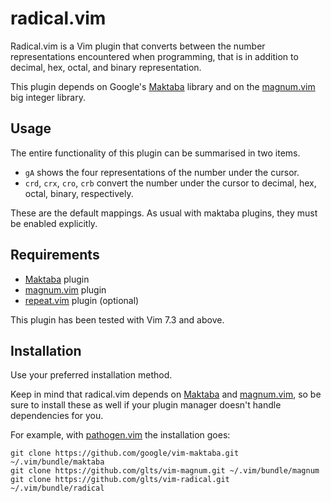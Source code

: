 radical.vim
===========

Radical.vim is a Vim plugin that converts between the number
representations encountered when programming, that is in addition to
decimal, hex, octal, and binary representation.

This plugin depends on Google's [Maktaba][1] library and on the
[magnum.vim][2] big integer library.

[1]: https://github.com/google/vim-maktaba
[2]: https://github.com/glts/vim-magnum

Usage
-----

The entire functionality of this plugin can be summarised in two items.

*   `gA` shows the four representations of the number under the cursor.
*   `crd`, `crx`, `cro`, `crb` convert the number under the cursor to
    decimal, hex, octal, binary, respectively.

These are the default mappings. As usual with maktaba plugins, they must
be enabled explicitly.

Requirements
------------

*   [Maktaba][1] plugin
*   [magnum.vim][2] plugin
*   [repeat.vim][3] plugin (optional)

This plugin has been tested with Vim 7.3 and above.

[3]: https://github.com/tpope/vim-repeat

Installation
------------

Use your preferred installation method.

Keep in mind that radical.vim depends on [Maktaba][1] and
[magnum.vim][2], so be sure to install these as well if your plugin
manager doesn't handle dependencies for you.

For example, with [pathogen.vim][4] the installation goes:

    git clone https://github.com/google/vim-maktaba.git ~/.vim/bundle/maktaba
    git clone https://github.com/glts/vim-magnum.git ~/.vim/bundle/magnum
    git clone https://github.com/glts/vim-radical.git ~/.vim/bundle/radical

[4]: http://www.vim.org/scripts/script.php?script_id=2332

